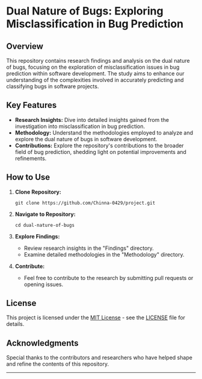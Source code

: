 # Dual Nature of Bugs: Exploring Misclassification in Bug Prediction

## Overview
This repository contains research findings and analysis on the dual nature of bugs, focusing on the exploration of misclassification issues in bug prediction within software development. The study aims to enhance our understanding of the complexities involved in accurately predicting and classifying bugs in software projects.

## Key Features
- **Research Insights:** Dive into detailed insights gained from the investigation into misclassification in bug prediction.
- **Methodology:** Understand the methodologies employed to analyze and explore the dual nature of bugs in software development.
- **Contributions:** Explore the repository's contributions to the broader field of bug prediction, shedding light on potential improvements and refinements.

## How to Use
1. **Clone Repository:**
   ```
   git clone https://github.com/Chinna-0429/project.git
   ```

2. **Navigate to Repository:**
   ```
   cd dual-nature-of-bugs
   ```

3. **Explore Findings:**
   - Review research insights in the "Findings" directory.
   - Examine detailed methodologies in the "Methodology" directory.

4. **Contribute:**
   - Feel free to contribute to the research by submitting pull requests or opening issues.

## License
This project is licensed under the [MIT License](LICENSE) - see the [LICENSE](LICENSE) file for details.

## Acknowledgments
Special thanks to the contributors and researchers who have helped shape and refine the contents of this repository.

---
